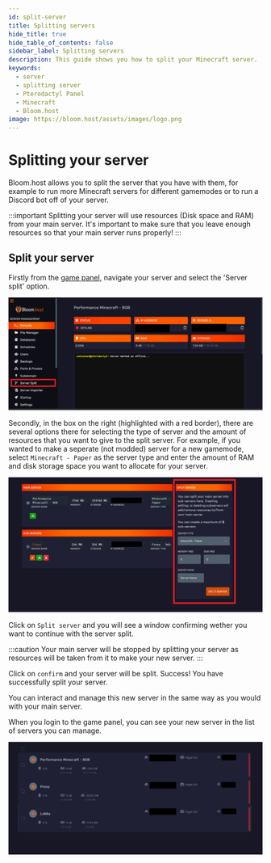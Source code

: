 ```yaml
---
id: split-server
title: Splitting servers
hide_title: true
hide_table_of_contents: false
sidebar_label: Splitting servers
description: This guide shows you how to split your Minecraft server.
keywords:
  - server
  - splitting server
  - Pterodactyl Panel
  - Minecraft
  - Bloom.host
image: https://bloom.host/assets/images/logo.png
---
```

# Splitting your server 

Bloom.host allows you to split the server that you have with them, for example to run more Minecraft servers for different gamemodes or to run a Discord bot off of your server.

:::important
Splitting your server will use resources (Disk space and RAM) from your main server. It's important to make sure that you leave enough resources so that your main server runs properly!
:::

## Split your server

Firstly from the [game panel](https://mc.bloom.host/), navigate your server and select the 'Server split' option.

![Split server](../static/img/split-server/split-server-1.png)

Secondly, in the box on the right (highlighted with a red border), there are several options there for selecting the type of server and the amount of resources that you want to give to the split server. For example, if you wanted to make a seperate (not modded) server for a new gamemode, select `Minecraft - Paper` as the server type and enter the amount of RAM and disk storage space you want to allocate for your server.

![Split server](../static/img/split-server/split-server-2.png)

Click on `Split server` and you will see a window confirming wether you want to continue with the server split.

:::caution
Your main server will be stopped by splitting your server as resources will be taken from it to make your new server.
:::

Click on `confirm` and your server will be split. Success! You have successfully split your server.

You can interact and manage this new server in the same way as you would with your main server.

When you login to the game panel, you can see your new server in the list of servers you can manage.

![Split server](../static/img/split-server/split-server-3.png)